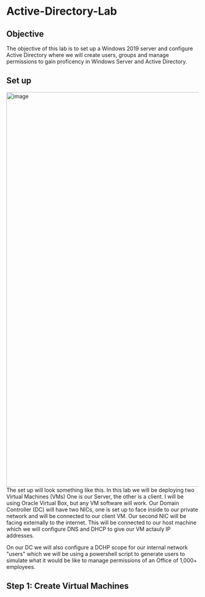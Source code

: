 # Active-Directory-Lab

## Objective
The objective of this lab is to set up a Windows 2019 server and configure Active Directory where we will create users, groups and manage permissions to gain proficency in Windows Server and Active Directory.

## Set up
<img width="1736" height="1032" alt="image" src="https://github.com/user-attachments/assets/49d34c13-08c8-4f3e-83ef-b54985aaab03" />
The set up will look something like this. In this lab we will be deploying two Virtual Machines (VMs) One is our Server, the other is a client. I will be using Oracle Virtual Box, but any VM software will work. Our Domain Controller (DC) will have two NICs, one is set up to face inside to our private network and will be connected to our client VM. Our second NIC will be facing externally to the internet. This will be connected to our host machine which we will configure DNS and DHCP to give our VM actauly IP addresses.

On our DC we will also configure a DCHP scope for our internal network "users" which we will be using a powershell script to generate users to simulate what it would be like to manage permissions of an Office of 1,000+ employees.

## Step 1: Create Virtual Machines
